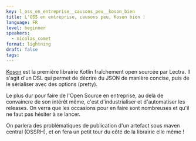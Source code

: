 ```yaml
---
key: l_oss_en_entreprise__causons_peu__koson_bien
title: L'OSS en entreprise, causons peu, Koson bien !
language: FR
level: beginner
speakers:
  - nicolas_comet
format: lightning
draft: false
tags:
---
```

[Koson](https://github.com/lectra-tech/koson) est la première librairie Kotlin fraîchement open sourcée par Lectra.
Il s'agit d'un DSL qui permet de décrire du JSON de manière concise, puis de le sérialiser avec des options (pretty).

Le plus dur pour faire de l'Open Source en entreprise, au delà de convaincre de son intérêt même, c'est d'industrialiser et d'automatiser les releases. On verra que les occasions pour en faire sont nombreuses et qu'il ne faut pas hésiter à se lancer.

On parlera des problématiques de publication d'un artefact sous maven central (OSSRH), et on fera un petit tour du côté de la librairie elle même !
